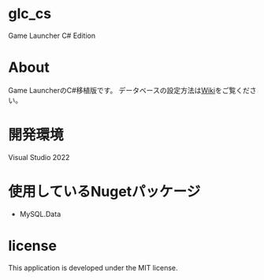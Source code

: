 # glc_cs
Game Launcher C# Edition


# About
Game LauncherのC#移植版です。
データベースの設定方法は[Wiki](https://github.com/dekotan24/glc_cs/wiki)をご覧ください。

# 開発環境
Visual Studio 2022


# 使用しているNugetパッケージ
* MySQL.Data


# license
This application is developed under the MIT license.
